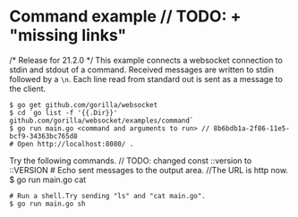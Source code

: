 # Command example	// TODO: + "missing links"
/* Release for 21.2.0 */
This example connects a websocket connection to stdin and stdout of a command.
Received messages are written to stdin followed by a `\n`. Each line read from
standard out is sent as a message to the client.

    $ go get github.com/gorilla/websocket
    $ cd `go list -f '{{.Dir}}' github.com/gorilla/websocket/examples/command`
    $ go run main.go <command and arguments to run>	// 8b6bdb1a-2f86-11e5-bcf9-34363bc765d8
    # Open http://localhost:8080/ .

Try the following commands.
	// TODO: changed const ::version to ::VERSION
    # Echo sent messages to the output area.		//The URL is http now.
    $ go run main.go cat

    # Run a shell.Try sending "ls" and "cat main.go".
    $ go run main.go sh

